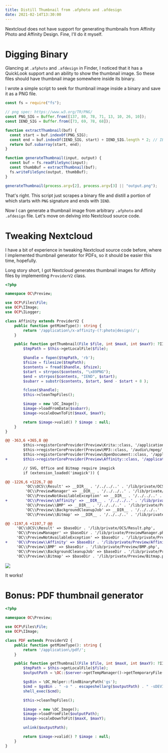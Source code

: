 ```yaml
---
title: Distill Thumbnail from .afphoto and .afdesign
date: 2021-02-14T13:30:00
---
```


Nextcloud does not have support for generating thumbnails from Affinity Photo and Affinity Design. Fine, I'll do it myself.

# Digging Binary

Glancing at `.afphoto` and `.afdesign` in Finder, I noticed that it has a QuickLook support and an ability to show the thumbnail image. So these files should have thumbnail image somewhere inside its binary.

I wrote a simple script to seek for thumbnail image inside a binary and save it as a PNG file.

```js
const fs = require("fs");

// png spec: https://www.w3.org/TR/PNG/
const PNG_SIG = Buffer.from([137, 80, 78, 71, 13, 10, 26, 10]);
const IEND_SIG = Buffer.from([73, 69, 78, 68]);

function extractThumbnail(buf) {
  const start = buf.indexOf(PNG_SIG);
  const end = buf.indexOf(IEND_SIG, start) + IEND_SIG.length * 2; // IEND + CRC
  return buf.subarray(start, end);
}

function generateThumbnail(input, output) {
  const buf = fs.readFileSync(input);
  const thumbBuf = extractThumbnail(buf);
  fs.writeFileSync(output, thumbBuf);
}

generateThumbnail(process.argv[2], process.argv[3] || "output.png");
```

That's right. This script just scrapes a binary file and distill a portion of which starts with `PNG` signature and ends with `IEND`.

Now I can generate a thumbnail image from arbitrary `.afphoto` and `.afdesign` file. Let's move on delving into Nextcloud source code.

# Tweaking Nextcloud

I have a bit of experience in tweaking Nextcloud source code before, where I implemented thumbnail generator for PDFs, so it should be easier this time, hopefully.

Long story short, I got Nextcloud generates thumbnail images for Affinity files by implementing `ProviderV2` class.

```php lib/private/Preview/Affinity.php
<?php

namespace OC\Preview;

use OCP\Files\File;
use OCP\IImage;
use OCP\ILogger;

class Affinity extends ProviderV2 {
	public function getMimeType(): string {
		return '/application\/x-affinity-(?:photo|design)/';
	}

	public function getThumbnail(File $file, int $maxX, int $maxY): ?IImage {
		$tmpPath = $this->getLocalFile($file);

		$handle = fopen($tmpPath, 'rb');
		$fsize = filesize($tmpPath);
		$contents = fread($handle, $fsize);
		$start = strrpos($contents, "\x89PNG");
		$end = strrpos($contents, "IEND", $start);
		$subarr = substr($contents, $start, $end - $start + 8 );

		fclose($handle);
		$this->cleanTmpFiles();

		$image = new \OC_Image();
		$image->loadFromData($subarr);
		$image->scaleDownToFit($maxX, $maxY);

		return $image->valid() ? $image : null;
	}
}
```

```patch lib/private/PreviewManager.php
@@ -363,6 +365,8 @@
 		$this->registerCoreProvider(Preview\Krita::class, '/application\/x-krita/');
 		$this->registerCoreProvider(Preview\MP3::class, '/audio\/mpeg/');
 		$this->registerCoreProvider(Preview\OpenDocument::class, '/application\/vnd.oasis.opendocument.*/');
+		$this->registerCoreProvider(Preview\Affinity::class, '/application\/x-affinity-(?:photo|design)/');

 		// SVG, Office and Bitmap require imagick
 		if (extension_loaded('imagick')) {
```

```patch lib/composer/composer/autoload_static.php
@@ -1226,6 +1226,7 @@
         'OC\\OCS\\Result' => __DIR__ . '/../../..' . '/lib/private/OCS/Result.php',
         'OC\\PreviewManager' => __DIR__ . '/../../..' . '/lib/private/PreviewManager.php',
         'OC\\PreviewNotAvailableException' => __DIR__ . '/../../..' . '/lib/private/PreviewNotAvailableException.php',
+        'OC\\Preview\\Affinity' => __DIR__ . '/../../..' . '/lib/private/Preview/Affinity.php',
         'OC\\Preview\\BMP' => __DIR__ . '/../../..' . '/lib/private/Preview/BMP.php',
         'OC\\Preview\\BackgroundCleanupJob' => __DIR__ . '/../../..' . '/lib/private/Preview/BackgroundCleanupJob.php',
         'OC\\Preview\\Bitmap' => __DIR__ . '/../../..' . '/lib/private/Preview/Bitmap.php',
```

```patch lib/composer/composer/autoload_classmap.php
@@ -1197,6 +1197,7 @@
     'OC\\OCS\\Result' => $baseDir . '/lib/private/OCS/Result.php',
     'OC\\PreviewManager' => $baseDir . '/lib/private/PreviewManager.php',
     'OC\\PreviewNotAvailableException' => $baseDir . '/lib/private/PreviewNotAvailableException.php',
+    'OC\\Preview\\Affinity' => $baseDir . '/lib/private/Preview/Affinity.php',
     'OC\\Preview\\BMP' => $baseDir . '/lib/private/Preview/BMP.php',
     'OC\\Preview\\BackgroundCleanupJob' => $baseDir . '/lib/private/Preview/BackgroundCleanupJob.php',
     'OC\\Preview\\Bitmap' => $baseDir . '/lib/private/Preview/Bitmap.php',
```

![](afphoto.png)

It works!

# Bonus: PDF thumbnail generator

```php lib/private/Preview/PDF.php
<?php

namespace OC\Preview;

use OCP\Files\File;
use OCP\IImage;

class PDF extends ProviderV2 {
	public function getMimeType(): string {
		return '/application\/pdf/';
	}

	public function getThumbnail(File $file, int $maxX, int $maxY): ?IImage {
		$tmpPath = $this->getLocalFile($file);
		$outputPath = \OC::$server->getTempManager()->getTemporaryFile();

		$gsBin = \OC_Helper::findBinaryPath('gs');
		$cmd = $gsBin . " -o " . escapeshellarg($outputPath) . " -sDEVICE=jpeg -sPAPERSIZE=a4 -dLastPage=1 -dPDFFitPage -dJPEGQ=90 -r144 " . escapeshellarg($tmpPath);
		shell_exec($cmd);

		$this->cleanTmpFiles();

		$image = new \OC_Image();
		$image->loadFromFile($outputPath);
		$image->scaleDownToFit($maxX, $maxY);

		unlink($outputPath);

		return $image->valid() ? $image : null;
	}
}
```

